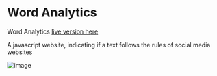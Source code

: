 # Word Analytics

Word Analytics [live version here](https://word-analytics-one-pi.vercel.app)

A javascript website, indicating if a text follows the rules of social media websites

![image](https://github.com/user-attachments/assets/87c9c048-0943-4172-8196-e164bb2d7ed3)


